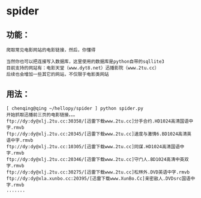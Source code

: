 spider
======

功能：
-----
    爬取常见电影网站的电影链接，然后，你懂得
    
    当然你也可以把连接写入数据库，这里使用的数据库是python自带的sqllite3
    目前支持的网站有：电影天堂（www.dyt8.net）迅播影院（www.2tu.cc）
    后续也会增加一些其它的网站，不仅限于电影类网站
    
用法：
-----
    [ chenqing@qing ~/hellopy/spider ] python spider.py 
    开始抓取迅播前三页的电影链接。。。
    ftp://dy:dy@xlj.2tu.cc:30358/[迅雷下载www.2tu.cc]分手合约.HD1024高清国语中字.rmvb
    ftp://dy:dy@xlj.2tu.cc:20345/[迅雷下载www.2tu.cc]速度与激情6.BD1024高清英语中字.rmvb
    ftp://dy:dy@xlj.2tu.cc:10305/[迅雷下载www.2tu.cc]同谋.HD1024高清国语中字.rmvb
    ftp://dy:dy@xlj.2tu.cc:20346/[迅雷下载www.2tu.cc]守门人.BD1024高清中英双字.rmvb
    ftp://dy:dy@xlj.2tu.cc:30275/[迅雷下载www.2tu.cc]松林外.DVD英语中字.rmvb
    ftp://dy:dy@xla.xunbo.cc:20395/[迅雷下载www.XunBo.Cc]亲密敌人.DVDsrc国语中字.rmvb
    .......
